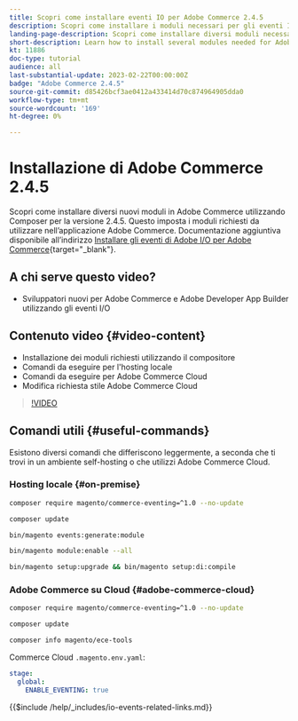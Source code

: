 ```yaml
---
title: Scopri come installare eventi IO per Adobe Commerce 2.4.5
description: Scopri come installare i moduli necessari per gli eventi IO in Adobe Commerce 2.4.5 per l’utilizzo in Adobe Developer App Builder
landing-page-description: Scopri come installare diversi moduli necessari per Adobe Commerce 2.4.5 utilizzando il compositore.
short-description: Learn how to install several modules needed for Adobe Commerce 2.4.5 using composer.
kt: 11886
doc-type: tutorial
audience: all
last-substantial-update: 2023-02-22T00:00:00Z
badge: "Adobe Commerce 2.4.5"
source-git-commit: d85426bcf3ae0412a433414d70c874964905dda0
workflow-type: tm+mt
source-wordcount: '169'
ht-degree: 0%

---
```



# Installazione di Adobe Commerce 2.4.5

Scopri come installare diversi nuovi moduli in Adobe Commerce utilizzando Composer per la versione 2.4.5. Questo imposta i moduli richiesti da utilizzare nell’applicazione Adobe Commerce. Documentazione aggiuntiva disponibile all’indirizzo [Installare gli eventi di Adobe I/O per Adobe Commerce](https://developer.adobe.com/commerce/events/get-started/installation/){target="_blank"}.

## A chi serve questo video?

* Sviluppatori nuovi per Adobe Commerce e Adobe Developer App Builder utilizzando gli eventi I/O

## Contenuto video {#video-content}

* Installazione dei moduli richiesti utilizzando il compositore
* Comandi da eseguire per l&#39;hosting locale
* Comandi da eseguire per Adobe Commerce Cloud
* Modifica richiesta stile Adobe Commerce Cloud

>[!VIDEO](https://video.tv.adobe.com/v/3415794?quality=12&learn=on)

## Comandi utili {#useful-commands}

Esistono diversi comandi che differiscono leggermente, a seconda che ti trovi in un ambiente self-hosting o che utilizzi Adobe Commerce Cloud.

### Hosting locale {#on-premise}

```bash
composer require magento/commerce-eventing=^1.0 --no-update

composer update

bin/magento events:generate:module

bin/magento module:enable --all

bin/magento setup:upgrade && bin/magento setup:di:compile
```

### Adobe Commerce su Cloud {#adobe-commerce-cloud}

```bash
composer require magento/commerce-eventing=^1.0 --no-update

composer update

composer info magento/ece-tools
```

Commerce Cloud `.magento.env.yaml`:

```yaml
stage:
  global:
    ENABLE_EVENTING: true
```

{{$include /help/_includes/io-events-related-links.md}}
